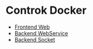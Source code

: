 # Controk Docker

- [Frontend Web][webservice-link]
- [Backend WebService][webservice-link]
- [Backend Socket][socket-link]

[webservice-link]: http://github.com/jourdanrodrigues/controk-webservice
[frontend-web-link]: http://github.com/jourdanrodrigues/controk-frontend-web
[socket-link]: http://github.com/jourdanrodrigues/controk-socket
